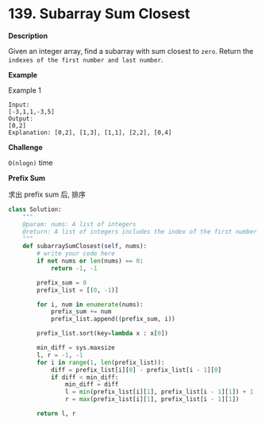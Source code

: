# 139. Subarray Sum Closest

**Description**

Given an integer array, find a subarray with sum closest to `zero`. Return the `indexes of the first number and last number`.

**Example**

Example 1

```
Input: 
[-3,1,1,-3,5] 
Output: 
[0,2]
Explanation: [0,2], [1,3], [1,1], [2,2], [0,4]
```

**Challenge**

`O(nlogn)` time


**Prefix Sum**

求出 prefix sum 后, 排序

```python
class Solution:
    """
    @param: nums: A list of integers
    @return: A list of integers includes the index of the first number and the index of the last number
    """
    def subarraySumClosest(self, nums):
        # write your code here
        if not nums or len(nums) == 0:
            return -1, -1

        prefix_sum = 0
        prefix_list = [(0, -1)]

        for i, num in enumerate(nums):
            prefix_sum += num
            prefix_list.append((prefix_sum, i))

        prefix_list.sort(key=lambda x : x[0])

        min_diff = sys.maxsize
        l, r = -1, -1
        for i in range(1, len(prefix_list)):
            diff = prefix_list[i][0] - prefix_list[i - 1][0]
            if diff < min_diff:
                min_diff = diff
                l = min(prefix_list[i][1], prefix_list[i - 1][1]) + 1
                r = max(prefix_list[i][1], prefix_list[i - 1][1])

        return l, r
```
